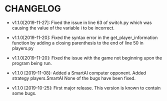 # CHANGELOG
* v1.1.0[2019-11-27]: Fixed the issue in line 63 of switch.py which 
 was causing the value of the variable i to be incorrect.
 
* v1.1.0[2019-11-20]: Fixed the syntax error in the get_player_information
 function by adding a closing parenthesis to the end of line 50 in players.py

* v1.1.0[2019-11-20]: Fixed the issue with the game not beginning upon the
  program being run. 

* v1.1.0 [2019-11-08]: Added a SmartAI computer opponent.
  Added strategy players.SmartAI
  None of the bugs have been fixed.

* v1.1.0 [2019-10-25]: First major release.
  This version is known to contain some bugs.
